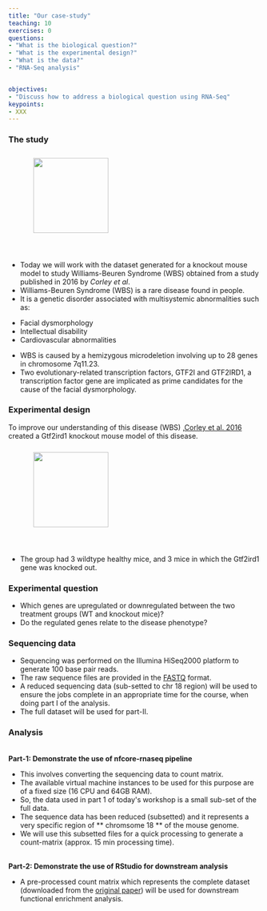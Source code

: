 ```yaml
---
title: "Our case-study"
teaching: 10
exercises: 0
questions:
- "What is the biological question?"
- "What is the experimental design?"
- "What is the data?"
- "RNA-Seq analysis"


objectives:
- "Discuss how to address a biological question using RNA-Seq"
keypoints:
- XXX
---
```



### The study
<figure>
  <img src="{{ page.root }}/fig/the_study.png" style="margin:10px;height:150px"/>
  </figure><br>

- Today we will work with the dataset generated for a knockout mouse model to study Williams-Beuren Syndrome (WBS) obtained from a study published in 2016 by <I>Corley et al</I>. 
- Williams-Beuren Syndrome (WBS) is a rare disease found in people.
- It is a genetic disorder associated with multisystemic abnormalities such as: 
* Facial dysmorphology
* Intellectual disability
* Cardiovascular abnormalities
- WBS is caused by a hemizygous microdeletion involving up to 28 genes in chromosome 7q11.23. 
- Two evolutionary-related transcription factors, GTF2I and GTF2IRD1, a transcription factor gene are implicated as prime candidates for the cause of the facial dysmorphology.

### Experimental design
To improve our understanding of this disease (WBS) ,[Corley et al. 2016](https://pubmed.ncbi.nlm.nih.gov/27295951/) created a Gtf2ird1 knockout mouse model of this disease.

<figure>
  <img src="{{ page.root }}/fig/experimental_design.png" style="margin:10px;height:150px"/>
 </figure><br>
 
- The group had 3 wildtype healthy mice, and 3 mice in which the Gtf2ird1 gene was knocked out. 
 
### Experimental question
- Which genes are upregulated or downregulated between the two treatment groups (WT and knockout mice)?
- Do the regulated genes relate to the disease phenotype?
 
### Sequencing data 
- Sequencing was performed on the Illumina HiSeq2000 platform to generate 100 base pair reads.
- The raw sequence files are provided in the [FASTQ](https://www.drive5.com/usearch/manual7/fastq_files.html) format.
- A reduced sequencing data (sub-setted to chr 18 region) will be used to ensure the jobs complete in an appropriate time for the course, when doing part I of the analysis.
- The full dataset will be used for part-II.

### Analysis 
<br>**Part-1: Demonstrate the use of nfcore-rnaseq pipeline** 
- This involves converting the sequencing data to count matrix. 
- The available virtual machine instances to be used for this purpose are of a fixed size (16 CPU and 64GB RAM).
- So, the data used in part 1 of today's workshop is a small sub-set of the full data.
- The sequence data has been reduced (subsetted) and it represents a very specific region of ** chromsome 18 ** of the mouse genome.
- We will use this subsetted files for a quick processing to generate a count-matrix (approx. 15 min processing time).


<br>**Part-2: Demonstrate the use of RStudio for downstream analysis**
- A pre-processed count matrix which represents the complete dataset (downloaded from the [original paper](https://pubmed.ncbi.nlm.nih.gov/27295951/)) will be used for downstream functional enrichment analysis.
  
